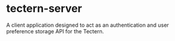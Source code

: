 tectern-server
==============

A client application designed to act as an authentication and user preference storage API for the Tectern.